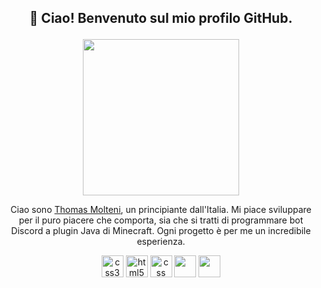 ## <p align="center">👋 Ciao! Benvenuto sul mio profilo GitHub. </p>
<p align="center"><img src="https://avatars.githubusercontent.com/u/93384722?v=4" width="250" height="250"></p>
<p align="center">Ciao sono <a href="https://github.com/thomasmolteni">Thomas Molteni</a>, un principiante dall'Italia. Mi piace sviluppare per il puro piacere che comporta, sia che si tratti di programmare bot Discord a plugin Java di Minecraft. Ogni progetto è per me un incredibile esperienza.</p>

<p align="center"> <a target="_blank" rel="noreferrer"> <img src="https://cdn-icons-png.flaticon.com/512/226/226777.png" alt="css3" width="35" height="35"/> </a> <a target="_blank" rel="noreferrer"> <img src="https://cdn.icon-icons.com/icons2/2107/PNG/512/file_type_html_icon_130541.png" alt="html5" width="35" height="35"/> </a> <a target="_blank" rel="noreferrer"> <img src="https://cdn4.iconfinder.com/data/icons/social-media-logos-6/512/121-css3-512.png" alt="css" width="35" height="35"/> </a> <atarget="_blank" rel="noreferrer"> <img src="https://upload.wikimedia.org/wikipedia/commons/6/6a/JavaScript-logo.png" width="35" height="35"/> </a> <a target="_blank" rel="noreferrer"> <img src="https://static-00.iconduck.com/assets.00/node-js-icon-1901x2048-mk1e13df.png" width="35" height="35"/> </a> </p>
